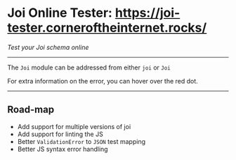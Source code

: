 # Joi Online Tester: https://joi-tester.corneroftheinternet.rocks/
_Test your Joi schema online_
___

The `Joi` module can be addressed from either `joi` or `Joi`

For extra information on the error, you can hover over the red dot.

___

## Road-map
 - Add support for multiple versions of joi
 - Add support for linting the JS
 - Better `ValidationError` to `JSON` test mapping
 - Better JS syntax error handling
